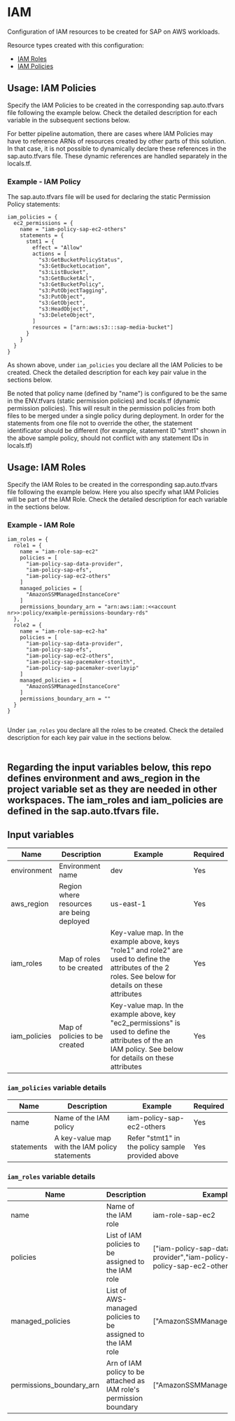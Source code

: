 # IAM

Configuration of IAM resources to be created for SAP on AWS workloads. 

Resource types created with this configuration:

* [IAM Roles](https://registry.terraform.io/providers/hashicorp/aws/latest/docs/resources/iam_role)
* [IAM Policies](https://registry.terraform.io/providers/hashicorp/aws/latest/docs/resources/iam_role_policy)

## Usage: IAM Policies

Specify the IAM Policies to be created in the corresponding sap.auto.tfvars file following the example below. Check the detailed description for each variable in the subsequent sections below.

For better pipeline automation, there are cases where IAM Policies may have to reference ARNs of resources created by other parts of this solution. In that case, it is not possible to dynamically declare these references in the sap.auto.tfvars file. These dynamic references are handled separately in the locals.tf.

### Example - IAM Policy

The sap.auto.tfvars file will be used for declaring the static Permission Policy statements: 

```hcl
iam_policies = {
  ec2_permissions = {
    name = "iam-policy-sap-ec2-others"
    statements = {
      stmt1 = {
        effect = "Allow"
        actions = [
          "s3:GetBucketPolicyStatus",
          "s3:GetBucketLocation",
          "s3:ListBucket",
          "s3:GetBucketAcl",
          "s3:GetBucketPolicy",
          "s3:PutObjectTagging",
          "s3:PutObject",
          "s3:GetObject",
          "s3:HeadObject",
          "s3:DeleteObject",
        ]
        resources = ["arn:aws:s3:::sap-media-bucket"]
      }
    }
  }
}
```

As shown above, under ```iam_policies``` you declare all the IAM Policies to be created. Check the detailed description for each key pair value in the sections below.


Be noted that policy name (defined by "name") is configured to be the same in the ENV.tfvars (static permission policies) and locals.tf (dynamic permission policies). This will result in the permission policies from both files to be merged under a single policy during deployment. In order for the statements from one file not to override the other, the statement identificator should be different (for example, statement ID "stmt1" shown in the above sample policy, should not conflict with any statement IDs in locals.tf)


## Usage: IAM Roles

Specify the IAM Roles to be created in the corresponding sap.auto.tfvars file following the example below. Here you also specify what IAM Policies will be part of the IAM Role. Check the detailed description for each variable in the sections below.


### Example - IAM Role

```hcl
iam_roles = {
  role1 = {
    name = "iam-role-sap-ec2"
    policies = [
      "iam-policy-sap-data-provider",
      "iam-policy-sap-efs",
      "iam-policy-sap-ec2-others"
    ]
    managed_policies = [
      "AmazonSSMManagedInstanceCore"
    ]
    permissions_boundary_arn = "arn:aws:iam::<<account nr>>:policy/example-permissions-boundary-rds"
  },
  role2 = {
    name = "iam-role-sap-ec2-ha"
    policies = [
      "iam-policy-sap-data-provider",
      "iam-policy-sap-efs",
      "iam-policy-sap-ec2-others",
      "iam-policy-sap-pacemaker-stonith",
      "iam-policy-sap-pacemaker-overlayip"
    ]
    managed_policies = [
      "AmazonSSMManagedInstanceCore"
    ]
    permissions_boundary_arn = ""
  }
}


```

Under ```iam_roles``` you declare all the roles to be created. Check the detailed description for each key pair value in the sections below.
</br></br>


## Regarding the input variables below, this repo defines environment and aws_region in the project variable set as they are needed in other workspaces. The iam_roles and iam_policies are defined in the sap.auto.tfvars file.


## Input variables

| Name | Description | Example | Required |
|------|-------------|--------|--------|
|environment|Environment name|dev|Yes
|aws_region|Region where resources are being deployed|us-east-1|Yes
|iam_roles|Map of roles to be created|Key-value map. In the example above, keys "role1" and role2" are used to define the attributes of the 2 roles. See below for details on these attributes|Yes
|iam_policies|Map of policies to be created|Key-value map. In the example above, key "ec2_permissions" is used to define the attributes of the an IAM policy. See below for details on these attributes|Yes


### ```iam_policies``` variable details

| Name | Description | Example | Required |
|------|-------------|--------|--------|
|name|Name of the IAM policy|iam-policy-sap-ec2-others|Yes
|statements|A key-value map with the IAM policy statements|Refer "stmt1" in the policy sample provided above |Yes

### ```iam_roles``` variable details

| Name | Description | Example | Required |
|------|-------------|--------|--------|
|name|Name of the IAM role|iam-role-sap-ec2|Yes
|policies|List of IAM policies to be assigned to the IAM role |["iam-policy-sap-data-provider","iam-policy-sap-efs","iam-policy-sap-ec2-others"]|No
|managed_policies|List of AWS-managed policies to be assigned to the IAM role |["AmazonSSMManagedInstanceCore"]|No
|permissions_boundary_arn|Arn of IAM policy to be attached as IAM role's permission boundary |["AmazonSSMManagedInstanceCore"]|No


